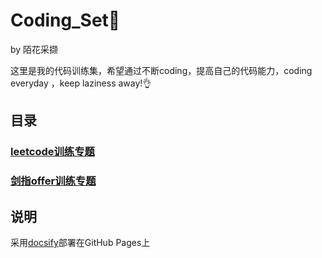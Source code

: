 # Coding_Set🌸

by 陌花采撷

这里是我的代码训练集，希望通过不断coding，提高自己的代码能力，coding everyday ，keep laziness away!👌

## 目录



### [leetcode训练专题](./documents/Page2.md)

### [剑指offer训练专题](./documents/Page3.md)











## 说明

采用[docsify](https://docsify.js.org/)部署在GitHub Pages上





